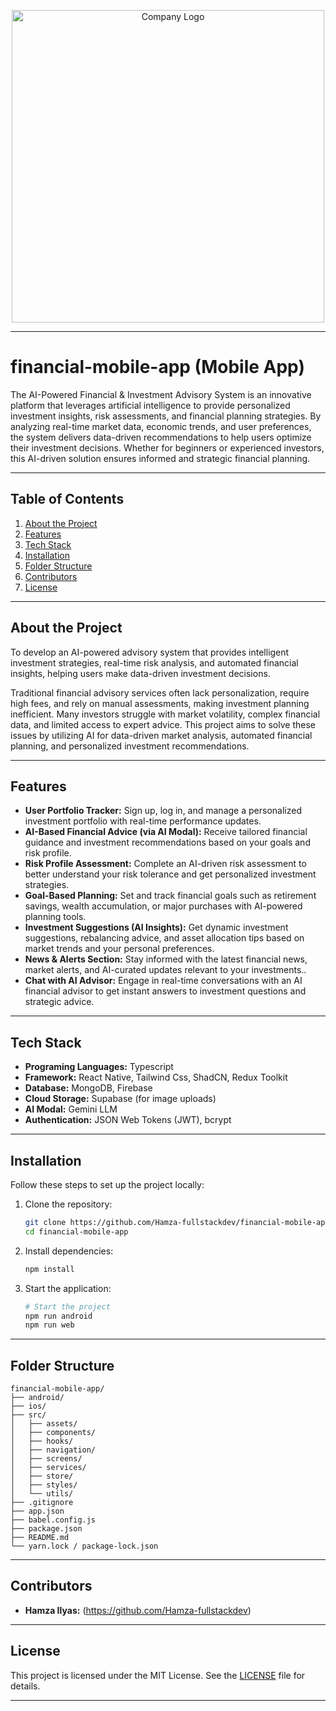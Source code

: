 <p align="center">
  <img src="https://moicjaafyhsjcbmfeviv.supabase.co/storage/v1/object/sign/app/logo.png?token=eyJhbGciOiJIUzI1NiIsInR5cCI6IkpXVCIsImtpZCI6InN0b3JhZ2UtdXJsLXNpZ25pbmcta2V5X2VhNzk2MTdiLWE1MTAtNDNhYy05YTkxLTZkOGMxOTdhMWEzOSJ9.eyJ1cmwiOiJhcHAvbG9nby5wbmciLCJpYXQiOjE3NDc0OTI4ODUsImV4cCI6MTc3OTAyODg4NX0.M_ivg4GIpYBkw17bzFALjvY8eUBuEyiIJ-tB9kQKHWo" alt="Company Logo" width="500"/>
</p>

---

# **financial-mobile-app (Mobile App)**  

The AI-Powered Financial & Investment Advisory System is an innovative platform that leverages artificial intelligence to provide personalized investment insights, risk assessments, and financial planning strategies. By analyzing real-time market data, economic trends, and user preferences, the system delivers data-driven recommendations to help users optimize their investment decisions. Whether for beginners or experienced investors, this AI-driven solution ensures informed and strategic financial planning.

---

## **Table of Contents**  
1. [About the Project](#about-the-project)  
2. [Features](#features)  
3. [Tech Stack](#tech-stack)  
4. [Installation](#installation)  
5. [Folder Structure](#folder-structure)  
6. [Contributors](#contributors)  
7. [License](#license)  

---

## **About the Project**  
To develop an AI-powered advisory system that provides intelligent investment strategies, real-time risk analysis, and automated financial insights, helping users make data-driven investment decisions.  

Traditional financial advisory services often lack personalization, require high fees, and rely on manual assessments, making investment planning inefficient. Many investors struggle with market volatility, complex financial data, and limited access to expert advice. This project aims to solve these issues by utilizing AI for data-driven market analysis, automated financial planning, and personalized investment recommendations.

---

## **Features**    
- **User Portfolio Tracker:** Sign up, log in, and manage a personalized investment portfolio with real-time performance updates.  
- **AI-Based Financial Advice (via AI Modal):** Receive tailored financial guidance and investment recommendations based on your goals and risk profile.  
- **Risk Profile Assessment:** Complete an AI-driven risk assessment to better understand your risk tolerance and get personalized investment strategies.  
- **Goal-Based Planning:** Set and track financial goals such as retirement savings, wealth accumulation, or major purchases with AI-powered planning tools. 
- **Investment Suggestions (AI Insights):** Get dynamic investment suggestions, rebalancing advice, and asset allocation tips based on market trends and your personal preferences.  
- **News & Alerts Section:** Stay informed with the latest financial news, market alerts, and AI-curated updates relevant to your investments..
- **Chat with AI Advisor:** Engage in real-time conversations with an AI financial advisor to get instant answers to investment questions and strategic advice.

---

## **Tech Stack**
- **Programing Languages:** Typescript
- **Framework:** React Native, Tailwind Css, ShadCN, Redux Toolkit    
- **Database:** MongoDB, Firebase 
- **Cloud Storage:** Supabase (for image uploads)  
- **AI Modal:** Gemini LLM
- **Authentication:** JSON Web Tokens (JWT), bcrypt  

---

## **Installation**  
Follow these steps to set up the project locally:

1. Clone the repository:  
   ```bash  
   git clone https://github.com/Hamza-fullstackdev/financial-mobile-app.git  
   cd financial-mobile-app 
   ```  

2. Install dependencies:  
   ```bash  
   npm install  
   ```  
3. Start the application:  
   ```bash  
   # Start the project  
   npm run android
   npm run web
   ```  
---

## **Folder Structure**  
```plaintext
financial-mobile-app/
├── android/
├── ios/
├── src/
│   ├── assets/
│   ├── components/ 
│   ├── hooks/ 
│   ├── navigation/
│   ├── screens/
│   ├── services/
│   ├── store/
│   ├── styles/
│   └── utils/
├── .gitignore
├── app.json              
├── babel.config.js
├── package.json
├── README.md
└── yarn.lock / package-lock.json
```

---

## **Contributors**  
- **Hamza Ilyas:** (https://github.com/Hamza-fullstackdev)

---

## **License**  
This project is licensed under the MIT License. See the [LICENSE](./LICENSE) file for details.  

---
